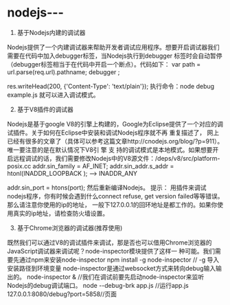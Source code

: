 nodejs---
=========

1. 基于Nodejs内建的调试器

  Nodejs提供了一个内建调试器来帮助开发者调试应用程序。想要开启调试器我们需要在代码中加入debugger标签，当Nodejs执行到debugger   标签时会自动暂停（debugger标签相当于在代码中开启一个断点）。代码如下：
  var path = url.parse(req.url).pathname;
  debugger
  ;

  res.writeHead(200, {'Content-Type': 'text/plain'});
  执行命令：node debug example.js 就可以进入调试模式。

2. 基于V8插件的调试器

  Nodejs是基于google V8的引擎上构建的，Google为Eclipse提供了一个对应的调试插件。关于如何在Eclipse中安装和调试Nodejs程序就不再  重复描述了， 网上已经有很多的文章了（具体可以参考这篇文章http://cnodejs.org/blog/?p=911）。唯一要注意的是在默认情况下V8引   擎  支 持的调试模式是本地模式。如果想要开启远程调试的话，我们需要修改Nodejs中的V8源文件：/deps/v8/src/platform- posix.cc
    addr.sin_family = AF_INET;
    addr.sin_addr.s_addr = htonl(INADDR_LOOPBACK
  ); --> INADDR_ANY

  addr.sin_port = htons(port);
  然后重新编译Nodejs。
  提示：
  用插件来调试nodejs程序，你有时候会遇到什么connect refuse, get version failed等等错误。那么请注意你使用的ip的地址，          一般下127.0.0.1的回环地址是都工作的。如果你使用真实的ip地址，请检查防火墙设置。
  
3. 基于Chrome浏览器的调试器(推荐使用)

  既然我们可以通过V8的调试插件来调试，那是否也可以借用Chrome浏览器的JavaScript调试器来调试呢？node-inspector模块提供了这样一   种可能。我们需要先通过npm来安装node-inspector
  npm install -g node-inspector  // -g 导入安装路径到环境变量 node-inspector是通过websocket方式来转向debug输入输出的。
  node-inspector &   //我们在调试前要先启动node-inspector来监听Nodejs的debug调试端口。
  node --debug-brk app.js //运行app.js
  127.0.0.1:8080/debug?port=5858//页面

